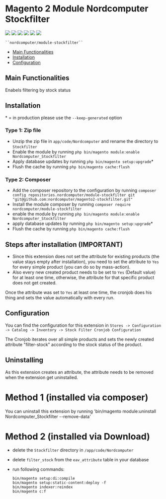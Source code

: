 # Magento 2 Module Nordcomputer Stockfilter
<img src="https://img.shields.io/github/v/release/nordcomputer/magento2-stockfilter"> <img src="https://img.shields.io/badge/magento-v2.4.2-green?style=plastic&logo=magento"> <img src="https://img.shields.io/codacy/grade/98f24256a6aa4cb683aa6652b4370d77"> <img src="https://img.shields.io/github/issues/nordcomputer/magento2-stockfilter"> <img src="https://img.shields.io/github/forks/nordcomputer/magento2-stockfilter"> <img src="https://img.shields.io/github/stars/nordcomputer/magento2-stockfilter">

    ``nordcomputer/module-stockfilter``

 - [Main Functionalities](#markdown-header-main-functionalities)
 - [Installation](#markdown-header-installation)
 - [Configuration](#markdown-header-configuration)


## Main Functionalities
Enabels filtering by stock status

## Installation
\* = in production please use the `--keep-generated` option

### Type 1: Zip file

 - Unzip the zip file in `app/code/Nordcomputer` and rename the directory to `Stockfilter`
 - Enable the module by running `php bin/magento module:enable Nordcomputer_Stockfilter`
 - Apply database updates by running `php bin/magento setup:upgrade`\*
 - Flush the cache by running `php bin/magento cache:flush`

### Type 2: Composer

 - Add the composer repository to the configuration by running `composer config repositories.nordcomputer/module-stockfilter git "git@github.com:nordcomputer/magento2-stockfilter.git"`
 - Install the module composer by running `composer require nordcomputer/module-stockfilter`
 - enable the module by running `php bin/magento module:enable Nordcomputer_Stockfilter`
 - apply database updates by running `php bin/magento setup:upgrade`\*
 - Flush the cache by running `php bin/magento cache:flush`

## Steps after installation (IMPORTANT)

- Since this extension does not set the attribute for existing products (the value stays empty after installation), you need to set the      attribute to `Yes` for every simple product (you can do so by mass-action).
- Also every new created product needs to be set to `Yes` (Default value) for at least one time, otherwise, the attribute for that specific product does not get created.

Once the attribute was set to `Yes` at least one time, the cronjob does his thing and sets the value automatically with every run.

## Configuration

You can find the configuration for this extension in `Stores -> Configuration -> Catalog -> Inventory -> Stock Filter Cronjob Configuration`

The Cronjob iterates over all simple products and sets the newly created attribute "filter-stock" according to the stock status of the product.


## Uninstalling

As this extension creates an attribute, the attribute needs to be removed when the extension get uninstalled.

# Method 1 (installed via composer)
You can uninstall this extension by running 'bin/magento module:uninstall Nordcomputer_Stockfilter --remove-data'

# Method 2 (installed via Download)
- delete the `Stockfilter` directory in `/app/code/Nordcomputer`
- delete `filter_stock` from the `eav_attribute` table in your database
- run following commands:

  ```bin/magento setup:upgrade
  bin/magento setup:di:compile
  bin/magento setup:static-content:deploy -f
  bin/magento indexer:reindex
  bin/magento c:f
  ```
